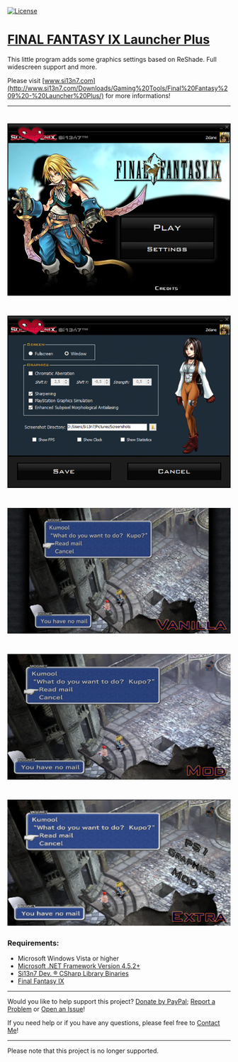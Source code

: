[![License](https://img.shields.io/badge/License-GNU%20GPL%20v2.0-blue.svg?style=plastic)](https://github.com/Si13n7/FF9LauncherPlus/blob/master/LICENSE.txt)

# [FINAL FANTASY IX Launcher Plus](http://www.si13n7.com/Downloads/Gaming%20Tools/Final%20Fantasy%209%20-%20Launcher%20Plus/)

This little program adds some graphics settings based on ReShade. Full widescreen support and more.

Please visit [www.si13n7.com](http://www.si13n7.com/Downloads/Gaming%20Tools/Final%20Fantasy%209%20-%20Launcher%20Plus/) for more informations!
***
<h1 align="center"><sub><img  src="https://github.com/Si13n7/FF9LauncherPlus/raw/master/.images/PREVIEW01.png"></sub></h1>

<h1 align="center"><sub><img  src="https://github.com/Si13n7/FF9LauncherPlus/raw/master/.images/PREVIEW02.png"></sub></h1>

<h1 align="center"><sub><img  src="https://github.com/Si13n7/FF9LauncherPlus/raw/master/.images/PREVIEW03.png"></sub></h1>

<h1 align="center"><sub><img  src="https://github.com/Si13n7/FF9LauncherPlus/raw/master/.images/PREVIEW04.png"></sub></h1>

<h1 align="center"><sub><img  src="https://github.com/Si13n7/FF9LauncherPlus/raw/master/.images/PREVIEW05.png"></sub></h1>


### Requirements:
- Microsoft Windows Vista or higher
- [Microsoft .NET Framework Version 4.5.2+](https://www.microsoft.com/en-au/download/details.aspx?id=42642)
- [Si13n7 Dev. ® CSharp Library Binaries](https://github.com/Si13n7/SilDev.CSharpLib/)
- [Final Fantasy IX](http://store.steampowered.com/agecheck/app/377840/)

***

Would you like to help support this project? [Donate by PayPal](http://donate.si13n7.com/); [Report a Problem](https://support.si13n7.com/) or [Open an Issue](https://github.com/Si13n7/FF9LauncherPlus/issues/new)!

If you need help or if you have any questions, please feel free to [Contact Me](http://contact.si13n7.com/)!

***

Please note that this project is no longer supported.
